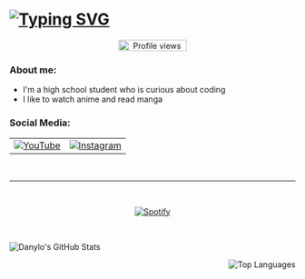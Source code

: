 # <a href="https://git.io/typing-svg"><img src="https://readme-typing-svg.demolab.com?font=Fira+Code&size=55&duration=4000&pause=250&color=2148B8&center=true&vCenter=true&width=1300&height=140&lines=Hello;My+name+is+Danylo" alt="Typing SVG" /></a>
<p align="center">
  <img src="https://komarev.com/ghpvc/?username=danylo8&color=blueviolet&style=flat-square&label=Profile+Views" alt="Profile views" width="120" height="20">
</p>

### About me:
- I'm a high school student who is curious about coding
- I like to watch anime and read manga


### Social Media:


  <table>
    <tr>
      <td align="center">
        <a href="https://www.youtube.com/@dannylol4028" target="_blank">
          <img src="https://img.shields.io/badge/YouTube-red?style=for-the-badge&logo=youtube&logoColor=white" alt="YouTube">
        </a>
      </td>
      <td align="center">
        <a href="https://www.instagram.com/dannnny21/" target="_blank">
          <img src="https://img.shields.io/badge/Instagram-%23E4405F?style=for-the-badge&logo=instagram&logoColor=white" alt="Instagram">
        </a>
    </tr>
  </table>
</div>
<br>
  
---

  &nbsp;<div align="center">
  [![Spotify](https://novatorem-up1y-cloudydans-projects.vercel.app/api/spotify?background_color=0d1117&border_color=ffffff)](https://open.spotify.com/user/funny2244)
</div>
  
  &nbsp;<div align="left">
  <img align="left" alt="Danylo's GitHub Stats" src="https://github-readme-stats.vercel.app/api?username=danylo8&show_icons=true&theme=radical" />

  &nbsp;<div align="right">
  <tr>
    <td>
      <img src="https://github-readme-stats.vercel.app/api/top-langs/?username=danylo8&hide=html&hide_border=true&layout=compact&langs_count=8&theme=radical" alt="Top Languages">
    </td>
   
</details>

[youtube]: https://youtube.com/dannylol4028
[instagram]: https://instagram.com/dannnny21
